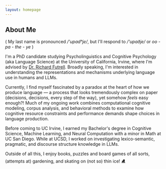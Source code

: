 ```yaml
---
layout: homepage
---
```


## About Me

( My last name is pronounced  */'upadʰje/*, but I'll respond to */'upaðje/* or *oo - pa - the - ye* ) 

I'm a PhD candidate studying Psycholinguistics and Cognitive Psychology (aka Language Science) at the University of California, Irvine, where I'm advised by [Dr. Richard Futrell](https://www.socsci.uci.edu/~rfutrell/). Broadly speaking, I'm interested in understanding the representations and mechanisms underlying language use in humans and LLMs. 

Currently, I find myself fascinated by a paradox at the heart of how we produce language — a process that looks tremendously complex on paper (decisions, decisions, every step of the way), yet somehow *feels* easy enough?! Much of my ongoing work combines computational cognitive modeling, corpus analysis, and behavioral methods to examine how cognitive resource constraints and performance demands shape choices in language production. 

Before coming to UC Irvine, I earned my Bachelor's degree in Cognitive Science, Machine Learning, and Neural Computation with a minor in Math at UC San Diego. While at UCSD, I worked on investigating lexico-semantic, pragmatic, and discourse structure knowledge in LLMs. 

Outside of all this, I enjoy books, puzzles and board games of all sorts, (attempts at) gardening, and skating on (not so) thin ice! ⛸️
